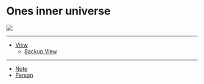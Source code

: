 # Ones inner universe

[![](https://image-link.xieyuheng.now.sh/ghost-in-the-shell/cute-small.png)](http://inner-universe.surge.sh)

---

- [View](https://inner.xieyuheng.now.sh)
  - [Backup View](http://inner-universe.surge.sh)

---

- [Note](/docs/source/_posts/note)
- [Person](/docs/source/_posts/person)
